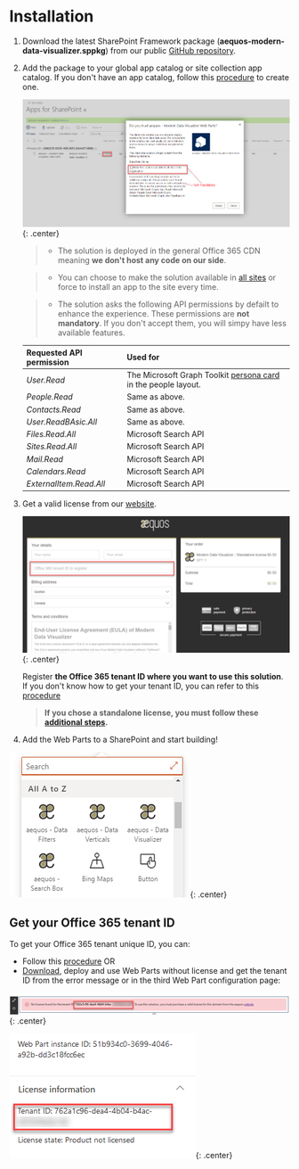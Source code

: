 # Installation

1. Download the latest SharePoint Framework package (**aequos-modern-data-visualizer.sppkg**) from our public [GitHub repository](https://github.com/aequos-solutions/modern-data-visualizer/releases).
2. Add the package to your global app catalog or site collection app catalog. If you don't have an app catalog, follow this [procedure](https://docs.microsoft.com/en-us/sharepoint/use-app-catalog) to create one.

    !["App Catalog "](./assets/app_catalog.png){: .center}

    > * The solution is deployed in the general Office 365 CDN meaning **we don't host any code on our side**.

    > * You can choose to make the solution available in [all sites](https://docs.microsoft.com/en-us/sharepoint/dev/spfx/tenant-scoped-deployment) or force to install an app to the site every time.

    > * The solution asks the following API permissions by defailt to enhance the experience. These permissions are **not mandatory**. If you don't accept them, you will simpy have less available features.

    | Requested API permission | Used for |
    | -------------- | --------- |
    | _User.Read_ | The Microsoft Graph Toolkit [persona card](https://docs.microsoft.com/en-us/graph/toolkit/components/person-card#microsoft-graph-permissions) in the people layout.  |
    | _People.Read_ | Same as above.
    | _Contacts.Read_ | Same as above.
    | _User.ReadBAsic.All_ | Same as above.
    | _Files.Read.All_ | Microsoft Search API
    | _Sites.Read.All_ | Microsoft Search API
    | _Mail.Read_ | Microsoft Search API
    | _Calendars.Read_ | Microsoft Search API
    | _ExternalItem.Read.All_ | Microsoft Search API    

3. Get a valid license from our [website](https://www.aequos.ca). 

    !["Get license"](./assets/licenses.png){: .center}

    Register **the Office 365 tenant ID where you want to use this solution**. If you don't know how to get your tenant ID, you can refer to this [procedure](#get-your-office-365-tenant-id)

    > **If you chose a standalone license, you must follow these [additional steps](./setup_standalone.md).**

4. Add the Web Parts to a SharePoint and start building!

!["Available Web Parts"](./assets/webparts.png){: .center}

## Get your Office 365 tenant ID

To get your Office 365 tenant unique ID, you can:

- Follow this [procedure](https://docs.microsoft.com/en-us/onedrive/find-your-office-365-tenant-id) OR
- [Download](https://github.com/aequos-solutions/modern-data-visualizer/releases), deploy and use Web Parts without license and get the tenant ID from the error message or in the third Web Part configuration page:

!["Get tenant ID "](./assets/get_tenant_id.png){: .center}

!["Get tenant ID 2"](./assets/get_tenant_id2.png){: .center}